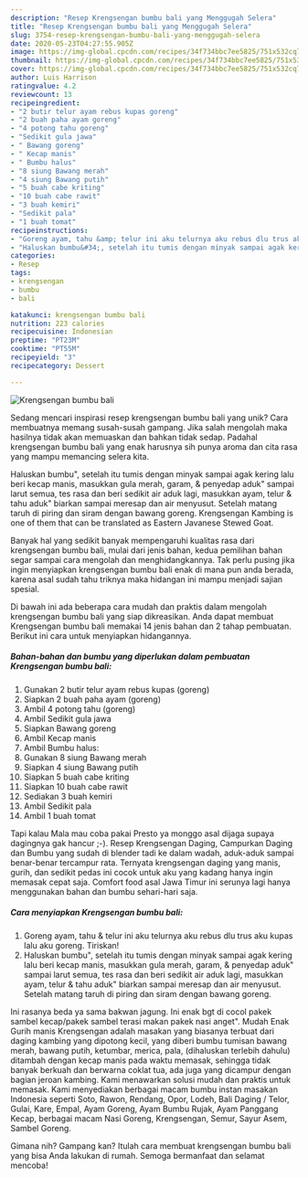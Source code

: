 ```yaml
---
description: "Resep Krengsengan bumbu bali yang Menggugah Selera"
title: "Resep Krengsengan bumbu bali yang Menggugah Selera"
slug: 3754-resep-krengsengan-bumbu-bali-yang-menggugah-selera
date: 2020-05-23T04:27:55.905Z
image: https://img-global.cpcdn.com/recipes/34f734bbc7ee5825/751x532cq70/krengsengan-bumbu-bali-foto-resep-utama.jpg
thumbnail: https://img-global.cpcdn.com/recipes/34f734bbc7ee5825/751x532cq70/krengsengan-bumbu-bali-foto-resep-utama.jpg
cover: https://img-global.cpcdn.com/recipes/34f734bbc7ee5825/751x532cq70/krengsengan-bumbu-bali-foto-resep-utama.jpg
author: Luis Harrison
ratingvalue: 4.2
reviewcount: 13
recipeingredient:
- "2 butir telur ayam rebus kupas goreng"
- "2 buah paha ayam goreng"
- "4 potong tahu goreng"
- "Sedikit gula jawa"
- " Bawang goreng"
- " Kecap manis"
- " Bumbu halus"
- "8 siung Bawang merah"
- "4 siung Bawang putih"
- "5 buah cabe kriting"
- "10 buah cabe rawit"
- "3 buah kemiri"
- "Sedikit pala"
- "1 buah tomat"
recipeinstructions:
- "Goreng ayam, tahu &amp; telur ini aku telurnya aku rebus dlu trus aku kupas lalu aku goreng. Tiriskan!"
- "Haluskan bumbu&#34;, setelah itu tumis dengan minyak sampai agak kering lalu beri kecap manis, masukkan gula merah, garam, &amp; penyedap aduk&#34; sampai larut semua, tes rasa dan beri sedikit air aduk lagi, masukkan ayam, telur &amp; tahu aduk&#34; biarkan sampai meresap dan air menyusut. Setelah matang taruh di piring dan siram dengan bawang goreng."
categories:
- Resep
tags:
- krengsengan
- bumbu
- bali

katakunci: krengsengan bumbu bali 
nutrition: 223 calories
recipecuisine: Indonesian
preptime: "PT23M"
cooktime: "PT55M"
recipeyield: "3"
recipecategory: Dessert

---
```



![Krengsengan bumbu bali](https://img-global.cpcdn.com/recipes/34f734bbc7ee5825/751x532cq70/krengsengan-bumbu-bali-foto-resep-utama.jpg)

Sedang mencari inspirasi resep krengsengan bumbu bali yang unik? Cara membuatnya memang susah-susah gampang. Jika salah mengolah maka hasilnya tidak akan memuaskan dan bahkan tidak sedap. Padahal krengsengan bumbu bali yang enak harusnya sih punya aroma dan cita rasa yang mampu memancing selera kita.

Haluskan bumbu&#34;, setelah itu tumis dengan minyak sampai agak kering lalu beri kecap manis, masukkan gula merah, garam, &amp; penyedap aduk&#34; sampai larut semua, tes rasa dan beri sedikit air aduk lagi, masukkan ayam, telur &amp; tahu aduk&#34; biarkan sampai meresap dan air menyusut. Setelah matang taruh di piring dan siram dengan bawang goreng. Krengsengan Kambing is one of them that can be translated as Eastern Javanese Stewed Goat.

Banyak hal yang sedikit banyak mempengaruhi kualitas rasa dari krengsengan bumbu bali, mulai dari jenis bahan, kedua pemilihan bahan segar sampai cara mengolah dan menghidangkannya. Tak perlu pusing jika ingin menyiapkan krengsengan bumbu bali enak di mana pun anda berada, karena asal sudah tahu triknya maka hidangan ini mampu menjadi sajian spesial.


Di bawah ini ada beberapa cara mudah dan praktis dalam mengolah krengsengan bumbu bali yang siap dikreasikan. Anda dapat membuat Krengsengan bumbu bali memakai 14 jenis bahan dan 2 tahap pembuatan. Berikut ini cara untuk menyiapkan hidangannya.

<!--inarticleads1-->

##### Bahan-bahan dan bumbu yang diperlukan dalam pembuatan Krengsengan bumbu bali:

1. Gunakan 2 butir telur ayam rebus kupas (goreng)
1. Siapkan 2 buah paha ayam (goreng)
1. Ambil 4 potong tahu (goreng)
1. Ambil Sedikit gula jawa
1. Siapkan  Bawang goreng
1. Ambil  Kecap manis
1. Ambil  Bumbu halus:
1. Gunakan 8 siung Bawang merah
1. Siapkan 4 siung Bawang putih
1. Siapkan 5 buah cabe kriting
1. Siapkan 10 buah cabe rawit
1. Sediakan 3 buah kemiri
1. Ambil Sedikit pala
1. Ambil 1 buah tomat


Tapi kalau Mala mau coba pakai Presto ya monggo asal dijaga supaya dagingnya gak hancur ;-). Resep Krengsengan Daging, Campurkan Daging dan Bumbu yang sudah di blender tadi ke dalam wadah, aduk-aduk sampai benar-benar tercampur rata. Ternyata krengsengan daging yang manis, gurih, dan sedikit pedas ini cocok untuk aku yang kadang hanya ingin memasak cepat saja. Comfort food asal Jawa Timur ini serunya lagi hanya menggunakan bahan dan bumbu sehari-hari saja. 

<!--inarticleads2-->

##### Cara menyiapkan Krengsengan bumbu bali:

1. Goreng ayam, tahu &amp; telur ini aku telurnya aku rebus dlu trus aku kupas lalu aku goreng. Tiriskan!
1. Haluskan bumbu&#34;, setelah itu tumis dengan minyak sampai agak kering lalu beri kecap manis, masukkan gula merah, garam, &amp; penyedap aduk&#34; sampai larut semua, tes rasa dan beri sedikit air aduk lagi, masukkan ayam, telur &amp; tahu aduk&#34; biarkan sampai meresap dan air menyusut. Setelah matang taruh di piring dan siram dengan bawang goreng.


Ini rasanya beda ya sama bakwan jagung. Ini enak bgt di cocol pakek sambel kecap/pakek sambel terasi makan pakek nasi anget&#34;. Mudah Enak Gurih manis Krengsengan adalah masakan yang biasanya terbuat dari daging kambing yang dipotong kecil, yang diberi bumbu tumisan bawang merah, bawang putih, ketumbar, merica, pala, (dihaluskan terlebih dahulu) ditambah dengan kecap manis pada waktu memasak, sehingga tidak banyak berkuah dan berwarna coklat tua, ada juga yang dicampur dengan bagian jeroan kambing. Kami menawarkan solusi mudah dan praktis untuk memasak. Kami menyediakan berbagai macam bumbu instan masakan Indonesia seperti Soto, Rawon, Rendang, Opor, Lodeh, Bali Daging / Telor, Gulai, Kare, Empal, Ayam Goreng, Ayam Bumbu Rujak, Ayam Panggang Kecap, berbagai macam Nasi Goreng, Krengsengan, Semur, Sayur Asem, Sambel Goreng. 

Gimana nih? Gampang kan? Itulah cara membuat krengsengan bumbu bali yang bisa Anda lakukan di rumah. Semoga bermanfaat dan selamat mencoba!
